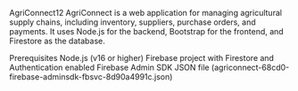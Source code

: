  AgriConnect12
AgriConnect is a web application for managing agricultural supply chains, including inventory, suppliers, purchase orders, and payments. It uses Node.js for the backend, Bootstrap for the frontend, and Firestore as the database.

Prerequisites
Node.js (v16 or higher)
Firebase project with Firestore and Authentication enabled
Firebase Admin SDK JSON file (agriconnect-68cd0-firebase-adminsdk-fbsvc-8d90a4991c.json)
